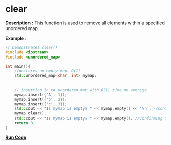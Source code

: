 # clear

**Description :** This function is used to remove all elements within a specified unordered map.

**Example** :

```cpp
// Demonstrates clear() 
#include <iostream>
#include <unordered_map>

int main(){
    //declares an empty map. O(1)
    std::unordered_map<char, int> mymap; 
    
    
    // inserting in to unordered_map with O(1) time on average
    mymap.insert({'A', 1});
    mymap.insert({'b', 2});
    mymap.insert({'c', 3});
    std::cout << "Is mymap is empty? " << mymap.empty() << '\n'; //confirming that the map is not empty
    mymap.clear(); 
    std::cout << "Is mymap is empty? " << mymap.empty(); //confirming that the map IS empty after calling clear
    return 0;
}

```
**[Run Code](https://rextester.com/BLCEB24267)**
